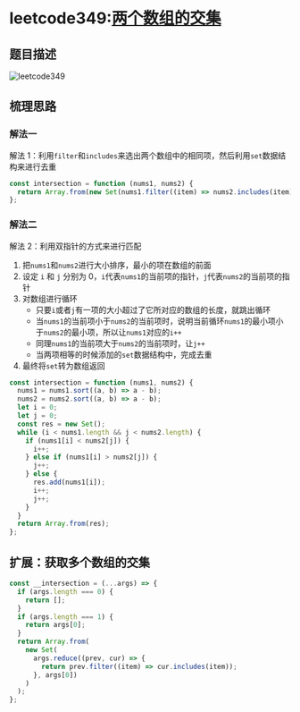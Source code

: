 # leetcode349:[两个数组的交集](https://leetcode-cn.com/problems/intersection-of-two-arrays/)

## 题目描述

![leetcode349](https://blog-1256985533.cos.ap-nanjing.myqcloud.com/img/leetcode349_intersection.png)

## 梳理思路

### 解法一

解法 1：利用`filter`和`includes`来选出两个数组中的相同项，然后利用`set`数据结构来进行去重

```javascript
const intersection = function (nums1, nums2) {
  return Array.from(new Set(nums1.filter((item) => nums2.includes(item))));
};
```

### 解法二

解法 2：利用双指针的方式来进行匹配

1. 把`nums1`和`nums2`进行大小排序，最小的项在数组的前面
2. 设定 `i` 和 `j` 分别为 0，`i`代表`nums1`的当前项的指针，`j`代表`nums2`的当前项的指针
3. 对数组进行循环
   - 只要`i`或者`j`有一项的大小超过了它所对应的数组的长度，就跳出循环
   - 当`nums1`的当前项小于`nums2`的当前项时，说明当前循环`nums1`的最小项小于`nums2`的最小项，所以让`nums1`对应的`i++`
   - 同理`nums1`的当前项大于`nums2`的当前项时，让`j++`
   - 当两项相等的时候添加的`set`数据结构中，完成去重
4. 最终将`set`转为数组返回

```javascript
const intersection = function (nums1, nums2) {
  nums1 = nums1.sort((a, b) => a - b);
  nums2 = nums2.sort((a, b) => a - b);
  let i = 0;
  let j = 0;
  const res = new Set();
  while (i < nums1.length && j < nums2.length) {
    if (nums1[i] < nums2[j]) {
      i++;
    } else if (nums1[i] > nums2[j]) {
      j++;
    } else {
      res.add(nums1[i]);
      i++;
      j++;
    }
  }
  return Array.from(res);
};
```

## 扩展：获取多个数组的交集

```javascript
const __intersection = (...args) => {
  if (args.length === 0) {
    return [];
  }
  if (args.length === 1) {
    return args[0];
  }
  return Array.from(
    new Set(
      args.reduce((prev, cur) => {
        return prev.filter((item) => cur.includes(item));
      }, args[0])
    )
  );
};
```
